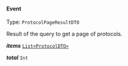 

#### Event

Type: `ProtocolPageResultDTO`

Result of the query to get a page of protocols.

  
<article>

***items*** [`List<ProtocolDTO>`](#protocol) 

</article>
<article>

***total*** `Int` 

</article>

